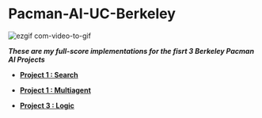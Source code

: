 # Pacman-AI-UC-Berkeley

![ezgif com-video-to-gif](https://user-images.githubusercontent.com/97686836/222925738-6aa1cd83-a2d7-4c73-9142-79ff73e842bd.gif)

___These are my full-score implementations for the fisrt 3 Berkeley Pacman AI Projects___

- __[Project 1 : Search](https://inst.eecs.berkeley.edu/~cs188/sp22/project1/)__

- __[Project 1 : Multiagent](https://inst.eecs.berkeley.edu/~cs188/sp22/project2/)__

- __[Project 3 : Logic](https://inst.eecs.berkeley.edu/~cs188/sp22/project3/)__
